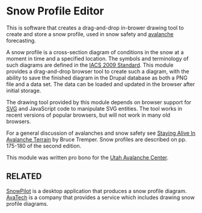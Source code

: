<h1>Snow Profile Editor</h1>

This is software that creates a drag-and-drop in-brower drawing tool
to create and store a snow profile, used in snow safety and
<a href="http://en.wikipedia.org/wiki/Avalanche">avalanche</a>
forecasting. 

A snow profile is a cross-section diagram of conditions in the snow at
a moment in time and a specified location. The symbols and terminology
of such diagrams are defined in the
<a
href="http://www.cryosphericsciences.org/products/snowClassification/snowclass_2009-11-23-tagged-highres.pdf">IACS
 2009 Standard</a>. This module
provides a drag-and-drop browser tool to create such a diagram, with
the ability to save the finished diagram in the Drupal database as
both a PNG file and a data set. The data can be loaded and updated in
the browser after initial storage.

The drawing tool provided by this module depends on browser support
for
<a href="http://en.wikipedia.org/wiki/Scalable_Vector_Graphics">SVG</a>
and JavaScript code to manipulate SVG entities. The tool works
in recent versions of popular browsers, but will not work in many old
browsers.

For a general discussion of avalanches and snow safety see
<a
href="http://www.mountaineersbooks.org/Staying-Alive-in-Avalanche-Terrain-2nd-Ed-P512.aspx">Staying
Alive In Avalanche Terrain</a> by Bruce Tremper. Snow profiles are
described on pp. 175-180 of the second edition. 

This module was written pro bono for the
<a href="http://utahavalanchecenter.org/">Utah Avalanche Center</a>.

<h2>RELATED</h2>

<a href="http://snowpilot.org/">SnowPilot</a> is a desktop application
that produces a snow profile diagram.
<a href="http://www.avatech.com/">AvaTech</a> is a company that
provides a service which includes drawing snow profile diagrams.
